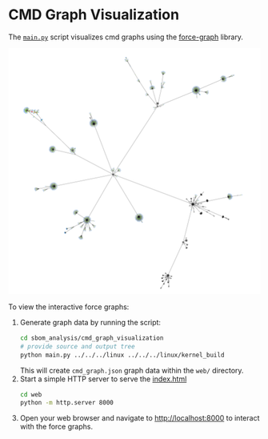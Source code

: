 <!--
SPDX-License-Identifier: GPL-2.0-only
SPDX-FileCopyrightText: 2025 TNG Technology Consulting GmbH
-->

# CMD Graph Visualization

The [`main.py`](./main.py) script visualizes cmd graphs using the [force-graph](https://github.com/vasturiano/force-graph) library.

![force-graph](./bzImage_tinyconfig_no_header_no_config.png)

To view the interactive force graphs:

1. Generate graph data by running the script:
    ```bash
    cd sbom_analysis/cmd_graph_visualization
    # provide source and output tree
    python main.py ../../../linux ../../../linux/kernel_build
    ```
    This will create `cmd_graph.json` graph data within the `web/` directory.
2. Start a simple HTTP server to serve the [index.html](web/index.html)
    ```bash
    cd web
    python -m http.server 8000
    ```
3. Open your web browser and navigate to [http://localhost:8000](http://localhost:8000) to interact with the force graphs.
